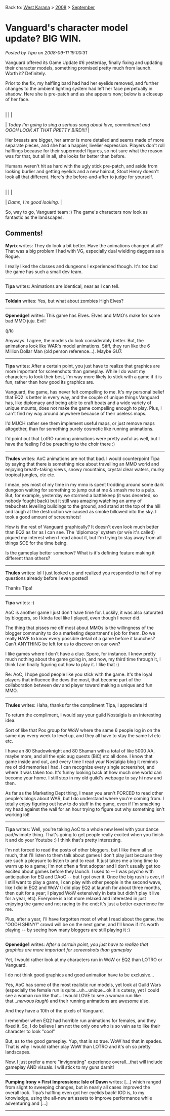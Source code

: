 Back to: [West Karana](/posts/westkarana.md) > [2008](/posts/2008/westkarana.md) > [September](./westkarana.md)
# Vanguard's character model update? BIG WIN.

*Posted by Tipa on 2008-09-11 19:00:31*

Vanguard offered its Game Update #6 yesterday, finally fixing and updating their character models, something promised pretty much from launch. Worth it? Definitely.

Prior to the fix, my halfling bard had had her eyelids removed, and further changes to the ambient lighting system had left her face perpetually in shadow. Here she is pre-patch and as she appears now; below is a closeup of her face.




|  |  |
| --- | --- |
|
  |
  |

| *Today I'm going to sing a serious song about love, commitment and OOOH LOOK AT THAT PRETTY BIRD!!!!* |



Her breasts are bigger, her armor is more detailed and seems made of more separate pieces, and she has a happier, livelier expression. Players don't roll halflings because for their supermodel figures, so not sure what the reason was for that, but all in all, she looks far better than before.

Humans weren't hit as hard with the ugly stick pre-patch, and aside from looking burlier and getting eyelids and a new haircut, Stout Henry doesn't look all that different. Here's the before-and-after to judge for yourself.




|  |  |
| --- | --- |
|
  |
  |

| *Damn, I'm good looking.* |



So, way to go, Vanguard team :) The game's characters now look as fantastic as the landscapes.

## Comments!

**Myrix** writes: They do look a bit better. Have the animations changed at all? That was a big problem I had with VG, especially dual wielding daggers as a Rogue. 

I really liked the classes and dungeons I experienced though. It's too bad the game has such a small dev team.

---

**Tipa** writes: Animations are identical, near as I can tell.

---

**Toldain** writes: Yes, but what about zombies High Elves?

---

**Openedge1** writes: This game has Elves.
Elves and MMO's make for some bad MMO juju.
Evil!

(j/k)

Anyways. I agree, the models do look considerably better. But, the animations look like WAR's model animations. Stiff, they run like the 6 Million Dollar Man (old person reference...).
Maybe GU7.

---

**Tipa** writes: After a certain point, you just have to realize that graphics are more important for screenshots than gameplay. While I do want my characters to look their best, I'm way more likely to stick with a game if it is fun, rather than how good its graphics are.

Vanguard, the game, has never felt compelling to me. It's my personal belief that EQ2 is better in every way, and the couple of unique things Vanguard has, like diplomacy and being able to craft boats and a wide variety of unique mounts, does not make the game compelling enough to play. Plus, I can't find my way around anywhere because of their useless maps.

I'd MUCH rather see them implement useful maps, or just remove maps altogether, than for something purely cosmetic like running animations.

I'd point out that LotRO running animations were pretty awful as well, but I have the feeling I'd be preaching to the choir there :)

---

**Thules** writes: AoC animations are not that bad. I would counterpoint Tipa by saying that there is something nice about travelling an MMO world and enjoying breath-taking views, snowy mountains, crystal clear waters, murky tropical jungles, etc etc.

I mean, yes most of my time in my mmo is spent trodding around some dark dungeon waiting for something to jump out at me & smash me to a pulp. But, for example, yesterday we stormed a battlekeep (it was deserted, so nobody fought back) but it still was amazing watching an army of trebuchets levelling buildings to the ground, and stand at the top of the hill and laugh at the destruction we caused as smoke billowed into the sky. I took a good amount of screenshots!

How is the rest of Vanguard graphically? It doesn't even look much better than EQ2 as far as I can see. The 'diplomacy' system (or w/e it's called) piqued my interest when I read about it, but I'm trying to stay away from all things SOE for the time being.

Is the gameplay better somehow? What is it's defining feature making it different than others?

---

**Thules** writes: lol I just looked up and realized you responded to half of my questions already before I even posted!

Thanks Tipa!

---

**Tipa** writes: :)

AoC is another game I just don't have time for. Luckily, it was also saturated by bloggers, so I kinda feel like I played, even though I never did.

The thing that pisses me off most about MMOs is the willingness of the blogger community to do a marketing department's job for them. Do we really HAVE to know every possible detail of a game before it launches? Can't ANYTHING be left for us to discover on our own?

I like games where I don't have a clue. Spore, for instance. I knew pretty much nothing about the game going in, and now, my third time through it, I think I am finally figuring out how to play it. I like that :)

Re: AoC, I hope good people like you stick with the game. It's the loyal players that influence the devs the most, that become part of the collaboration between dev and player toward making a unique and fun MMO.

---

**Thules** writes: Haha, thanks for the compliment Tipa, I appreciate it!

To return the compliment, I would say your guild Nostalgia is an interesting idea. 

Sort of like that Pox group for WoW where the same 6 people log in on the same day every week to level up, and they all have to stay the same lvl etc etc.

I have an 80 Shadowknight and 80 Shaman with a total of like 5000 AA, maybe more, and all the epic aug quests (BiC) etc all done. I know that game inside and out, and every time I read your Nostalgia blog it reminds me of old memories I had. I can recognize every single screenshot, and where it was taken too. It's funny looking back at how much one world can become your home. I still stop in my old guild's webpage to say hi now and then.

As far as the Marketing Dept thing, I mean you aren't FORCED to read other people's blogs about WAR, but I do understand where you're coming from. I totally enjoy figuring out how to do stuff in the game, even if I'm smacking my head against the wall for an hour trying to figure out why something isn't working lol!

---

**Tipa** writes: Well, you're taking AoC to a whole new level with your dance pad/wiimote thing. That's going to get people really excited when you finish it and do your Youtube :) I think that's pretty interesting.

I'm not forced to read the posts of other bloggers, but I like them all so much, that I'll listen to them talk about games I don't play just because they are such a pleasure to listen to and to read. It just takes me a long time to warm up to a game; I'm not often a first adopter and I don't usually get too excited about games before they launch. I used to -- I was psycho with anticipation for EQ and DAoC -- but I got over it. Once the big rush is over, if I still want to play a game, I can play with other people in the second wave, like I did in EQ2 and WoW (I did play EQ2 at launch for about three months, then quit for a year; I played WoW extensively in beta but didn't play it live for a year, etc). Everyone is a lot more relaxed and interested in just enjoying the game and not racing to the end; it's just a better experience for me.

Plus, after a year, I'll have forgotten most of what I read about the game, the "OOOH SHINY!" crowd will be on the next game, and I'll know if it's worth playing -- by seeing how many bloggers are still playing it :)

---

**Openedge1** writes: *After a certain point, you just have to realize that graphics are more important for screenshots than gameplay*

Yet, I would rather look at my characters run in WoW or EQ2 than LOTRO or Vanguard. 

I do not think good graphics and good animation have to be exclusive...

Yes, AoC has some of the most realistic run models, yet look at Guild Wars (especially the female run is quite...uh...unique...ok it is cutesy, yet I could see a woman run like that...I would LOVE to see a woman run like that...*nervous laugh*) and their running animations are awesome also. 

And they have a 10th of the pixels of Vanguard.

I remember when EQ2 had horrible run animations for females, and they fixed it. So, I do believe I am not the only one who is so vain as to like their character to look "cool"

But, as to the good gameplay. Yup, that is so true. WoW had that in spades. That is why I would rather play WoW than LOTRO and it's oh so pretty landscapes.

Now, I just prefer a more "invigorating" experience overall...that will include gameplay AND visuals. 
I will stick to my guns darnit!

---

**Pumping Irony » First Impressions: Isle of Dawn** writes: [...] which ranged from slight to sweeping changes, but in nearly all cases improved the overall look. Tipa’s halfling even got her eyelids back! IOD is, to my knowledge, using the all-new art assets to improve performance while adventuring and [...]

---

